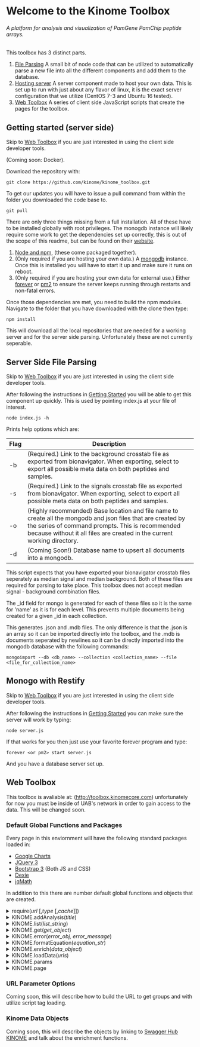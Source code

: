 # Welcome to the Kinome Toolbox

###### A platform for analysis and visualization of PamGene PamChip peptide arrays.

This toolbox has 3 distinct parts.

1. [File Parsing](#server-side-file-parsing) A small bit of node code that can be utilized to automatically parse a new file into all the different components and add them to the database.
2. [Hosting server](#monogo-with-restify) A server component made to host your own data. This is set up to run with just about any flavor of linux, it is the exact server configuration that we utilize (CentOS 7-3 and Ubuntu 16 tested).
3. [Web Toolbox](#web-toolbox) A series of client side JavaScript scripts that create the pages for the toolbox.

## Getting started (server side)

Skip to [Web Toolbox](#web-toolbox) if you are just interested in using the client side developer tools.

(Coming soon: Docker).

Download the repository with:

```git clone https://github.com/kinome/kinome_toolbox.git```

To get our updates you will have to issue a pull command from within the folder you downloaded the code base to.

```git pull```

There are only three things missing from a full installation. All of these have to be installed globally with root privileges. The monogdb instance will likely require some work to get the dependencies set up correctly, this is out of the scope of this readme, but can be found on their [website](https://docs.mongodb.com/).

1. [Node and npm](https://nodejs.org/en/download/), (these come packaged together).
2. (Only required if you are hosting your own data.) A [mongodb](https://docs.mongodb.com/manual/installation/) instance. Once this is installed you will have to start it up and make sure it runs on reboot.
3. (Only required if you are hosting your own data for external use.) Either [forever](https://github.com/foreverjs/forever) or [pm2](http://pm2.keymetrics.io/) to ensure the server keeps running through restarts and non-fatal errors. 

Once those dependencies are met, you need to build the npm modules. Navigate to the folder that you have downloaded with the clone then type:

```npm install```

This will download all the local repositories that are needed for a working server and for the server side parsing. Unfortunately these are not currently seperable.


## Server Side File Parsing

Skip to [Web Toolbox](#web-toolbox) if you are just interested in using the client side developer tools.

After following the instructions in [Getting Started](#getting-started-server-side) you will be able to get this component up quickly. This is used by pointing index.js at your file of interest.

``` node index.js -h ```

Prints help options which are:

| Flag | Description |
| ---- | ----------- |
| -b | (Required.) Link to the background crosstab file as exported from bionavigator. When exporting, select to export all possible meta data on both peptides and samples. |
| -s | (Required.) Link to the signals crosstab file as exported from bionavigator. When exporting, select to export all possible meta data on both peptides and samples. |
| -o | (Highly recommended) Base location and file name to create all the mongodb and json files that are created by the series of command prompts. This is recommended because without it all files are created in the current working directory. |
| -d | (Coming Soon!) Database name to upsert all documents into a mongodb. |

This script expects that you have exported your bionavigator crosstab files seperately as median signal and median background. Both of these files are required for parsing to take place. This toolbox does not accept median signal - background combination files.

The _id field for mongo is generated for each of these files so it is the same for 'name' as it is for each level. This prevents multiple documents being created for a given _id in each collection.

This generates .json and .mdb files. The only difference is that the .json is an array so it can be imported directly into the toolbox, and the .mdb is documents seperated by newlines so it can be directly imported into the mongodb database with the following commands:

``` mongoimport --db <db_name> --collection <collection_name> --file <file_for_collection_name> ```

## Monogo with Restify

Skip to [Web Toolbox](#web-toolbox) if you are just interested in using the client side developer tools.

After following the instructions in [Getting Started](#getting-started-server-side) you can make sure the server will work by typing:

```node server.js```

If that works for you then just use your favorite forever program and type:

```forever <or pm2> start server.js```

And you have a database server set up.


## Web Toolbox

This toolbox is avaliable at: (http://toolbox.kinomecore.com) unfortunately for now you must be inside of UAB's network in order to gain access to the data. This will be changed soon.

### Default Global Functions and Packages

Every page in this enviornment will have the following standard packages loaded in:

* [Google Charts](https://developers.google.com/chart/)
* [JQuery 3](https://jquery.com/)
* [Bootstrap 3](http://getbootstrap.com/) (Both JS and CSS)
* [Dexie](http://dexie.org/)
* [jqMath](http://mathscribe.com/author/jqmath.html)

In addition to this there are number default global functions and objects that are created.

<details>
<summary>require(<i>url</i> [,<i>type</i> [,<i>cache</i>]])</summary>

* #### require
   require works a lot like require in NodeJS, but instead of returning an object with properties attached, it returns a [JavaScript Promise](https://developer.mozilla.org/en-US/docs/Web/JavaScript/Reference/Global_Objects/Promise). This promise will resolve when the script or other data has been loaded. If it is a text or json file, the then function will be passed the result, if it is a script or style element the then function will just be passed true.

   Additionally, when require is used in a module that only defines functions (example: [Peptide Picker](https://github.com/kinome/kinome_toolbox/blob/master/plugins/peptide_picker/peptide_picker.js)) there is no need to wait for the resolve in your file. They will resolve before your function does.
   
   Finally require caches everything except scripts. Text and JSON default to a 30 minute cache. If the system is getting specific documents from a mongodb instance these are cached for 90 days as are all style documents. 
   
   As for the actual parameters:  
  - *url*: (required) The url [string] to the actual script of interest, or a string that as defined by [require.defaults](https://github.com/kinome/kinome_toolbox/blob/master/js/client/web_namespace.js#L20). Automatic type dection assumes JavaScript unless the file ends with .txt, .css or .json or if type is overwritten by the second optional parameter. This may also be an array of strings. If you set a type with an array it will be utilized for all parts of that array.
  - *type*: (optional) Options: 'text, txt, string' (resolves as text); 'style, css' (resolves as style sheet), 'json, data', resolves as JSON.
  - *cache*: (optional) true/false for cacheing. If false then cache will clear and be replaced by the newest file. If true, then it will always pull from the cache when possible (with the same limits as above).

</details>

<details>
<summary>KINOME.addAnalysis(<i>title</i>)</summary>

* #### KINOME.addAnalysis
   This function is passed a string and adds that string as an option to the dropdown menu 'Analyses Avaliable'. It returns a jQuery object that is the container avaliable to build your specific tool in.

</details>

<details>
<summary>KINOME.list(<i>list_string</i>)</summary>

* #### KINOME.list
   This lists the parameters avaliable for a follow up get from KINOME.get. At this time that includes:
  - names: a list of the barcode_array combinations present
  - groups: a list of the groups loaded in (0, 1, 2, ...)
  - levels: a list of the levels loaded in (name, level_1.0.0, ...)
  - ids: a list of the unique ids loaded in

   This will all be returned as an object if no parameters are added in, if a string matching one of the above is passed in it will return an array corresponding to the requested variable.

</details>

<details>
<summary>KINOME.get(<i>get_object</i>)</summary>

* #### KINOME.get
   The easiest way to use this function is to pass it nothing. It will then return an array of all the objects currently loaded in. These objects will be enriched. (See KINOME.enrich for more). Beyond this an object may be passed in with property names corresponding to the properties from KINOME.list. Each property may be passed either an array or a string and get will return an array of values that matches what was passed in.

</details>

<details>
<summary>KINOME.error(<i>error_obj, error_message</i>)</summary>

* #### KINOME.error
   This will console.error the error object and the error message. Additionally it creates a dismisable error message based on the error message passed in.

</details>

<details>
<summary>KINOME.formatEquation(<i>equation_str</i>)</summary>

* #### KINOME.formatEquation
   This takes a [jqMath](http://mathscribe.com/author/jqmath.html) string and converts it into the appropriate HTML for appending to the page.

</details>

<details>
<summary>KINOME.enrich(<i>data_object</i>)</summary>

* #### KINOME.enrich
   This is passed a JSON kinome object as outlined at [Swagger Hub KINOME](https://app.swaggerhub.com/apis/adussaq/KINOME/1.0.0). It returns the same object but with an additional series of functions. These functions include list, get, clone, stringify, and depending on the level: put and level_up. More information below at [Kinome Data Objects](#kinome-data-objects).

</details>

<details>
<summary>KINOME.loadData(<i>urls</i>)</summary>

* #### KINOME.loadData
   This is a specialized require function. It will accepts urls as an array of strings. The urls must be to arrays of kinome objects (lvl1, lvl2 or names). It has the added benifits of adding the results the the KINOME.params object so that KINOME.get and KINOME.list recognize it. Additionally it will KINOME.enrich the returned object. It returns a [JavaScript Promise](https://developer.mozilla.org/en-US/docs/Web/JavaScript/Reference/Global_Objects/Promise) which will pass the resultant object as an array to the then function.

</details>

<details>
<summary>KINOME.params</summary>

* #### KINOME.params
   This is the object that is parsed from the URL parameters passed in. It has a data array that has all data loaded in by group. A list of the scripts loaded in by the URL and an array of the strings loaded in my URL. For more on this see [URL Parameter Options](#url_parameter_options).

</details>

<details>
<summary>KINOME.page</summary>

* #### KINOME.page
   jQuery div for the contents of the 'home page' (This is the page that shows all currently loaded in information as a table and builds links to other data levels.)

</details>

### URL Parameter Options

Coming soon, this will describe how to build the URL to get groups and with utilize script tag loading.

### Kinome Data Objects

Coming soon, this will describe the objects by linking to [Swagger Hub KINOME](https://app.swaggerhub.com/apis/adussaq/KINOME/1.0.0) and talk about the enrichment functions.
